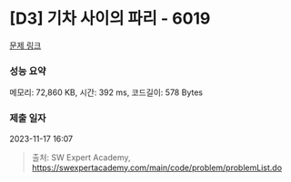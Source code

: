 # [D3] 기차 사이의 파리 - 6019 

[문제 링크](https://swexpertacademy.com/main/code/problem/problemDetail.do?contestProbId=AWajaTmaZw4DFAWM) 

### 성능 요약

메모리: 72,860 KB, 시간: 392 ms, 코드길이: 578 Bytes

### 제출 일자

2023-11-17 16:07



> 출처: SW Expert Academy, https://swexpertacademy.com/main/code/problem/problemList.do